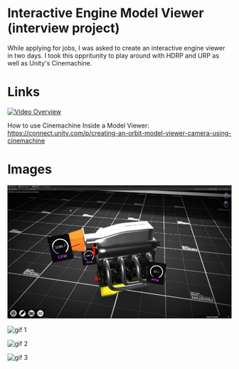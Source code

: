 # Interactive Engine Model Viewer (interview project)
While applying for jobs, I was asked to create an interactive engine viewer in two days. 
I took this oppritunity to play around with HDRP and URP as well as Unity's Cinemachine.

# Links

[![Video Overview](https://img.youtube.com/vi/jFIPJumtBpQ/0.jpg)](https://www.youtube.com/watch?v=jFIPJumtBpQ)

How to use Cinemachine Inside a Model Viewer: https://connect.unity.com/p/creating-an-orbit-model-viewer-camera-using-cinemachine

# Images

![image 1](img/screen-grab-1.png)

![gif 1](img/sample-1.gif)

![gif 2](img/sample-2.gif)

![gif 3](img/sample-3.gif)
